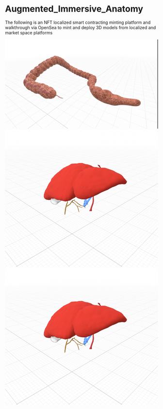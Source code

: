# Augmented_Immersive_Anatomy
The following is an NFT localized smart contracting minting platform and walkthrough via OpenSea to mint and deploy 3D models from localized and market space platforms




![Intestine Logo](/VAROS/intestine.png)
![Liver Logo](/VAROS/liver.png)
![OpenSea Logo](/VAROS/liver.png)
